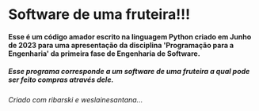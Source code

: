 <h1> Software de uma fruteira!!! </h1>

<h4> Esse é um código amador escrito na linguagem Python criado em Junho de 2023 para uma apresentação da disciplina 'Programação para a Engenharia' da primeira fase de Engenharia de Software. </h4>

<h5> Esse programa corresponde a um software de uma fruteira a qual pode ser feito compras através dele. </h5>

<h6> Criado com ribarski e weslainesantana... </h6>

